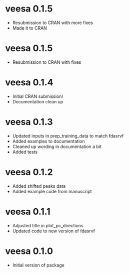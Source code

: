 # veesa 0.1.5

- Resubmission to CRAN with more fixes
- Made it to CRAN

# veesa 0.1.5

- Resubmission to CRAN with fixes

# veesa 0.1.4

- Initial CRAN submission!
- Documentation clean up

# veesa 0.1.3

- Updated inputs in prep_training_data to match fdasrvf
- Added examples to documentation
- Cleaned up wording in documentation a bit
- Added tests

# veesa 0.1.2

- Added shifted peaks data
- Added example code from manuscript

# veesa 0.1.1

- Adjusted title in plot_pc_directions
- Updated code to new version of fdasrvf

# veesa 0.1.0

- Initial version of package
